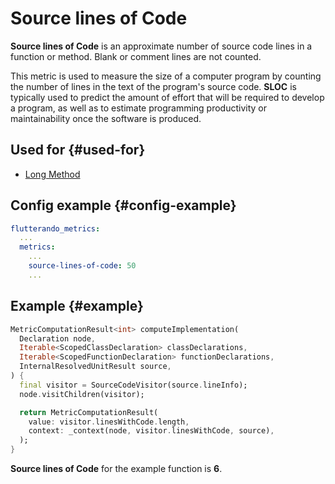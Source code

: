 # Source lines of Code

**Source lines of Code** is an approximate number of source code lines in a function or method. Blank or comment lines are not counted.

This metric is used to measure the size of a computer program by counting the number of lines in the text of the program's source code. **SLOC** is typically used to predict the amount of effort that will be required to develop a program, as well as to estimate programming productivity or maintainability once the software is produced.

## Used for {#used-for}

* [Long Method](../anti-patterns/long-method.md)

## Config example {#config-example}

```yaml
flutterando_metrics:
  ...
  metrics:
    ...
    source-lines-of-code: 50
    ...
```

## Example {#example}

```dart
MetricComputationResult<int> computeImplementation(
  Declaration node,
  Iterable<ScopedClassDeclaration> classDeclarations,
  Iterable<ScopedFunctionDeclaration> functionDeclarations,
  InternalResolvedUnitResult source,
) {
  final visitor = SourceCodeVisitor(source.lineInfo);
  node.visitChildren(visitor);

  return MetricComputationResult(
    value: visitor.linesWithCode.length,
    context: _context(node, visitor.linesWithCode, source),
  );
}
```

**Source lines of Code** for the example function is **6**.
